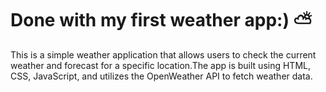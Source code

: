 # Done with my first weather app:)  ⛅

This is a simple weather application that allows users to check the current weather and forecast for a specific location.The app is built using HTML, CSS, JavaScript, and utilizes the OpenWeather API to fetch weather data.
